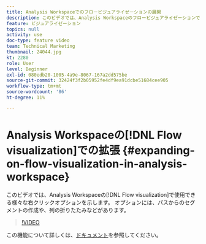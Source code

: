 ```yaml
---
title: Analysis Workspaceでのフロービジュアライゼーションの展開
description: このビデオでは、Analysis Workspaceのフロービジュアライゼーションで使用できる様々な右クリックオプションを示します。 オプションには、パスからのセグメントの作成や、列の折りたたみなどがあります。
feature: ビジュアライゼーション
topics: null
activity: use
doc-type: feature video
team: Technical Marketing
thumbnail: 24044.jpg
kt: 2280
role: User
level: Beginner
exl-id: 080edb20-1005-4a9e-8067-167a2dd575be
source-git-commit: 32424f3f2b05952fe4df9ea91dcbe51684cee905
workflow-type: tm+mt
source-wordcount: '86'
ht-degree: 11%

---
```


# Analysis Workspaceの[!DNL Flow visualization]での拡張 {#expanding-on-flow-visualization-in-analysis-workspace}

このビデオでは、Analysis Workspaceの[!DNL Flow visualization]で使用できる様々な右クリックオプションを示します。 オプションには、パスからのセグメントの作成や、列の折りたたみなどがあります。

>[!VIDEO](https://video.tv.adobe.com/v/24044/?quality=12)

この機能について詳しくは、[ドキュメント](https://experienceleague.adobe.com/docs/analytics/analyze/analysis-workspace/visualizations/flow/flow.html?lang=en#analysis-workspace)を参照してください。
